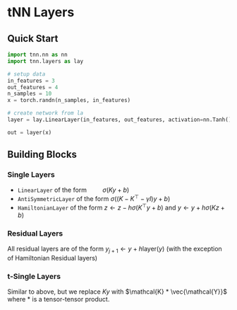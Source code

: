 # tNN Layers

## Quick Start

```python
import tnn.nn as nn
import tnn.layers as lay

# setup data
in_features = 3
out_features = 4
n_samples = 10
x = torch.randn(n_samples, in_features)

# create network from la
layer = lay.LinearLayer(in_features, out_features, activation=nn.Tanh())

out = layer(x)
```


## Building Blocks

### Single Layers

* `LinearLayer` of the form $\qquad \sigma(Ky + b)$
* `AntiSymmetricLayer` of the form $\sigma((K - K^\top - \gamma I) y + b)$
* `HamiltonianLayer` of the form $z \gets z - h\sigma(K^\top y + b)$ and $y \gets  y + h \sigma(K z + b)$

### Residual Layers
All residual layers are of the form $y_{j+1} \gets y + h \text{layer}(y)$ (with the exception of Hamiltonian Residual layers)

### t-Single Layers
Similar to above, but we replace $Ky$ with $\mathcal{K} * \vec{\mathcal{Y}}$ where $*$ is a tensor-tensor product.

